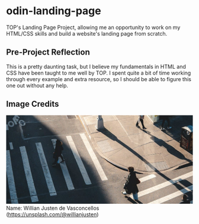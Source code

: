 # odin-landing-page
TOP's Landing Page Project, allowing me an opportunity to work on my HTML/CSS skills and build a website's landing page from scratch.

## Pre-Project Reflection
This is a pretty daunting task, but I believe my fundamentals in HTML and CSS have been taught to me well by TOP. I spent quite a bit of time working through every example and extra resource, so I should be able to figure this one out without any help.

## Image Credits
![City Intersection with Crosswalk and Buildings](./img/manhattanbr.jpg)
Name: Willian Justen de Vasconcellos (https://unsplash.com/@willianjusten)

